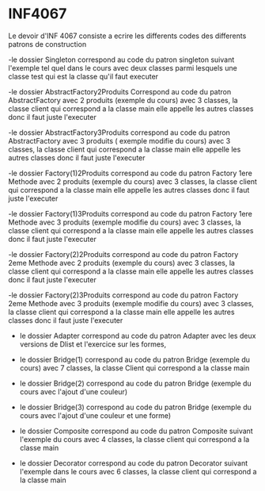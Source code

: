 # INF4067

Le devoir d'INF 4067 consiste a ecrire les differents codes des differents patrons de
construction

-le dossier Singleton correspond au code du patron singleton suivant l'exemple tel quel dans le cours
avec deux classes parmi lesquels une classe test qui est la classe qu'il faut executer

-le dossier AbstractFactory2Produits Correspond au code du patron AbstractFactory avec 2 produits
(exemple du cours) avec 3 classes, la classe client qui correspond a la classe main elle appelle
les autres classes donc il faut juste l'executer

-le dossier AbstractFactory3Produits correspond au code du patron AbstractFactory avec 3 produits
( exemple modifie du cours) avec 3 classes, la classe client qui correspond a la classe main elle appelle
les autres classes donc il faut juste l'executer

-le dossier Factory(1)2Produits correspond au code du patron Factory 1ere Methode avec 2 produits
(exemple du cours) avec 3 classes, la classe client qui correspond a la classe main elle appelle
les autres classes donc il faut juste l'executer

-le dossier Factory(1)3Produits correspond au code du patron Factory 1ere Methode avec 3 produits
(exemple modifie du cours) avec 3 classes, la classe client qui correspond a la classe main elle appelle
les autres classes donc il faut juste l'executer

-le dossier Factory(2)2Produits correspond au code du patron Factory 2eme Methode avec 2 produits
(exemple du cours) avec 3 classes, la classe client qui correspond a la classe main elle appelle
les autres classes donc il faut juste l'executer

-le dossier Factory(2)3Produits correspond au code du patron Factory 2eme Methode avec 3 produits
(exemple modifie du cours) avec 3 classes, la classe client qui correspond a la classe main elle appelle
les autres classes donc il faut juste l'executer

- le dossier Adapter correspond au code du patron Adapter avec les deux versions de Dlist et l'exercice sur les formes,

- le dossier Bridge(1) correspond au code du patron Bridge (exemple du cours) avec 7 classes, la classe Client qui correspond a la classe main

- le dossier Bridge(2) correspond au code du patron Bridge (exemple du cours avec l'ajout d'une couleur)

- le dossier Bridge(3) correspond au code du patron Bridge (exemple du cours avec l'ajout d'une couleur et une forme)

- le dossier Composite correspond au code du patron Composite suivant l'exemple du cours avec 4 classes, la classe client qui correspond a la classe main

- le dossier Decorator correspond au code du patron Decorator suivant l'exemple dans le cours avec 6 classes, la classe client qui correspond a la classe main